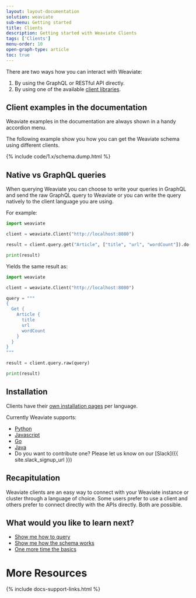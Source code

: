 ```yaml
---
layout: layout-documentation
solution: weaviate
sub-menu: Getting started
title: Clients
description: Getting started with Weaviate Clients
tags: ['Clients']
menu-order: 10
open-graph-type: article
toc: true
---
```


There are two ways how you can interact with Weaviate:

1. By using the GraphQL or RESTful API directly.
2. By using one of the available [client libraries](../client-libraries/).

## Client examples in the documentation

Weaviate examples in the documentation are always shown in a handy accordion menu.

The following example show you how you can get the Weaviate schema using different clients.

{% include code/1.x/schema.dump.html %}

## Native vs GraphQL queries

When querying Weaviate you can choose to write your queries in GraphQL and send the raw GraphQL query to Weaviate or you can write the query natively to the client language you are using.

For example:

```python
import weaviate

client = weaviate.Client("http://localhost:8080")

result = client.query.get("Article", ["title", "url", "wordCount"]).do()

print(result)
```

Yields the same result as:

```python
import weaviate

client = weaviate.Client("http://localhost:8080")

query = """
{
  Get {
    Article {
      title
      url
      wordCount
    }
  }
}
"""

result = client.query.raw(query)

print(result)
```

## Installation

Clients have their [own installation pages](../client-libraries/) per language.

Currently Weaviate supports:

- [Python](../client-libraries/python.html)
- [Javascript](../client-libraries/javascript.html)
- [Go](../client-libraries/go.html)
- [Java](../client-libraries/java.html)
- Do you want to contribute one? Please let us know on our [Slack]({{ site.slack_signup_url }})

## Recapitulation

Weaviate clients are an easy way to connect with your Weaviate instance or cluster through a language of choice. Some users prefer to use a client and others prefer to connect directly with the APIs directly. Both are possible.

## What would you like to learn next?

- [Show me how to query](./query.html)
- [Show me how the schema works](./schema.html)
- [One more time the basics](./basics.html)

# More Resources

{% include docs-support-links.html %}
